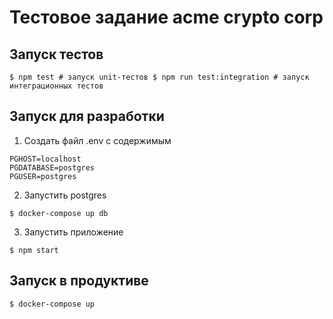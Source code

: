 # Тестовое задание acme crypto corp 
## Запуск тестов 
``
$ npm test # запуск unit-тестов
$ npm run test:integration # запуск интеграционных тестов
``
## Запуск для разработки 
1. Создать файл .env с содержимым
```
PGHOST=localhost
PGDATABASE=postgres
PGUSER=postgres
```
2. Запустить postgres 
```
$ docker-compose up db
```
3. Запустить приложение 
```
$ npm start
```
## Запуск в продуктиве
```
$ docker-compose up
```